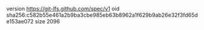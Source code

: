 version https://git-lfs.github.com/spec/v1
oid sha256:c582b55e461a2b9ba3cbe985eb63b8962a1f629b9ab26e32f3fd65de153ae072
size 2096
